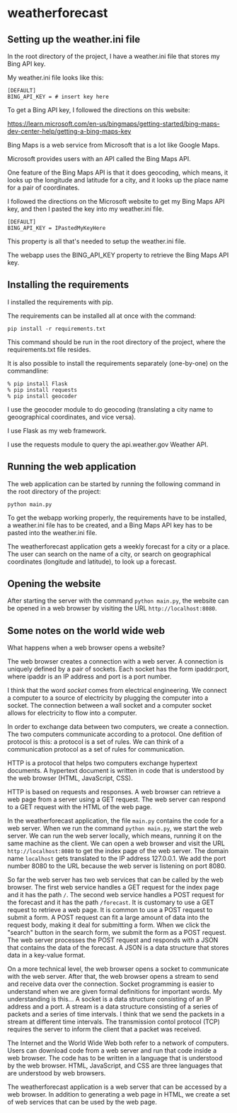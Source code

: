 # weatherforecast

## Setting up the weather.ini file

In the root directory of the project, I have a weather.ini file that stores my Bing API key.

My weather.ini file looks like this:

    [DEFAULT]
    BING_API_KEY = # insert key here

To get a Bing API key, I followed the directions on this website:

https://learn.microsoft.com/en-us/bingmaps/getting-started/bing-maps-dev-center-help/getting-a-bing-maps-key

Bing Maps is a web service from Microsoft that is a lot like Google Maps.

Microsoft provides users with an API called the Bing Maps API.

One feature of the Bing Maps API is that it does geocoding, which means, it looks up the longitude and latitude for a city, and it looks up the place name for a pair of coordinates.

I followed the directions on the Microsoft website to get my Bing Maps API key, and then I pasted the key into my weather.ini file.

    [DEFAULT]
    BING_API_KEY = IPastedMyKeyHere

This property is all that's needed to setup the weather.ini file.

The webapp uses the BING_API_KEY property to retrieve the Bing Maps API key.

## Installing the requirements

I installed the requirements with pip.

The requirements can be installed all at once with the command:

    pip install -r requirements.txt

This command should be run in the root directory of the project, where the requirements.txt file resides.

It is also possible to install the requirements separately (one-by-one) on the commandline:

    % pip install Flask
    % pip install requests
    % pip install geocoder

I use the geocoder module to do geocoding (translating a city name to geoographical coordinates, and vice versa).

I use Flask as my web framework.

I use the requests module to query the api.weather.gov Weather API.

## Running the web application

The web application can be started by running the following command in the root directory of the project:

    python main.py

To get the webapp working properly, the requirements have to be installed, a weather.ini file has to be created, and a Bing Maps API key has to be pasted into the weather.ini file.

The weatherforecast application gets a weekly forecast for a city or a place. The user can search on the name of a city, or search on geographical coordinates (longitude and latitude), to look up a forecast.

## Opening the website

After starting the server with the command `python main.py`, the website can be opened in a web browser by visiting the URL `http://localhost:8080`.

## Some notes on the world wide web

What happens when a web browser opens a website?

The web browser creates a connection with a web server. A connection is uniquely defined by a pair of sockets. Each socket has the form ipaddr:port, where ipaddr is an IP address and port is a port number.

I think that the word *socket* comes from electrical engineering. We connect a computer to a source of electricity by plugging the computer into a socket. The connection between a wall socket and a computer socket allows for electricity to flow into a computer.

In order to exchange data between two computers, we create a connection. The two computers communicate according to a protocol. One defition of protocol is this: a protocol is a set of rules. We can think of a communication protocol as a set of rules for communication.

HTTP is a protocol that helps two computers exchange hypertext documents. A hypertext document is written in code that is understood by the web browser (HTML, JavaScript, CSS). 

HTTP is based on requests and responses. A web browser can retrieve a web page from a server using a GET request. The web server can respond to a GET request with the HTML of the web page.

In the weatherforecast application, the file `main.py` contains the code for a web server. When we run the command `python main.py`, we start the web server. We can run the web server locally, which means, running it on the same machine as the client. We can open a web browser and visit the URL `http://localhost:8080` to get the index page of the web server. The domain name `localhost` gets translated to the IP address 127.0.0.1. We add the port number 8080 to the URL because the web server is listening on port 8080.

So far the web server has two web services that can be called by the web browser. The first web service handles a GET request for the index page and it has the path `/`. The second web service handles a POST request for the forecast and it has the path `/forecast`. It is customary to use a GET request to retrieve a web page. It is common to use a POST request to submit a form. A POST request can fit a large amount of data into the request body, making it deal for submitting a form. When we click the "search" button in the search form, we submit the form as a POST request. The web server processes the POST request and responds with a JSON that contains the data of the forecast. A JSON is a data structure that stores data in a key-value format.

On a more technical level, the web browser opens a socket to communicate with the web server. After that, the web browser opens a stream to send and receive data over the connection. Socket programming is easier to understand when we are given formal definitions for important words. My understanding is this... A socket is a data structure consisting of an IP address and a port. A stream is a data structure consisting of a series of packets and a series of time intervals. I think that we send the packets in a stream at different time intervals. The transmission contol protocol (TCP) requires the server to inform the client that a packet was received.

The Internet and the World Wide Web both refer to a network of computers. Users can download code from a web server and run that code inside a web browser. The code has to be written in a language that is understood by the web browser. HTML, JavaScript, and CSS are three languages that are understood by web browsers.

The weatherforecast application is a web server that can be accessed by a web browser. In addition to generating a web page in HTML, we create a set of web services that can be used by the web page.